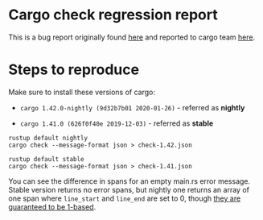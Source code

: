 # Cargo check regression report

This is a bug report originally found [here](https://github.com/rust-analyzer/rust-analyzer/issues/2973) and reported to cargo team [here](https://github.com/rust-lang/cargo/issues/7861).

# Steps to reproduce

Make sure to install these versions of cargo:

* `cargo 1.42.0-nightly (9d32b7b01 2020-01-26)` - referred as **nightly**

* `cargo 1.41.0 (626f0f40e 2019-12-03)` - referred as **stable**

```
rustup default nightly
cargo check --message-format json > check-1.42.json

rustup default stable
cargo check --message-format json > check-1.41.json
```

You can see the difference in spans for an empty main.rs error message.
Stable version returns no error spans, but nightly one returns an array of one
span where `line_start` and `line_end` are set to 0, though [they are guaranteed
to be 1-based](https://github.com/oli-obk/cargo_metadata/blob/master/src/diagnostic.rs#L58-L61).
